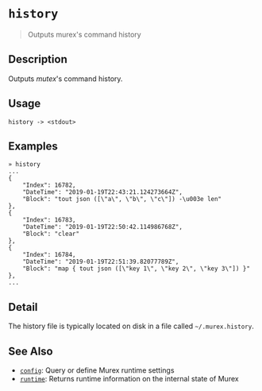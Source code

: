 # `history`

> Outputs murex's command history

## Description

Outputs _mutex_'s command history.

## Usage

```
history -> <stdout>
```

## Examples

```
» history
...
{
    "Index": 16782,
    "DateTime": "2019-01-19T22:43:21.124273664Z",
    "Block": "tout json ([\"a\", \"b\", \"c\"]) -\u003e len"
},
{
    "Index": 16783,
    "DateTime": "2019-01-19T22:50:42.114986768Z",
    "Block": "clear"
},
{
    "Index": 16784,
    "DateTime": "2019-01-19T22:51:39.82077789Z",
    "Block": "map { tout json ([\"key 1\", \"key 2\", \"key 3\"]) }"
},
...
```

## Detail

The history file is typically located on disk in a file called `~/.murex.history`.

## See Also

* [`config`](../commands/config.md):
  Query or define Murex runtime settings
* [`runtime`](../commands/runtime.md):
  Returns runtime information on the internal state of Murex